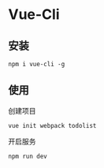 # Vue-Cli
## 安装
```shell
npm i vue-cli -g
```

## 使用
创建项目
```shell
vue init webpack todolist
```

开启服务
```shell
npm run dev
```